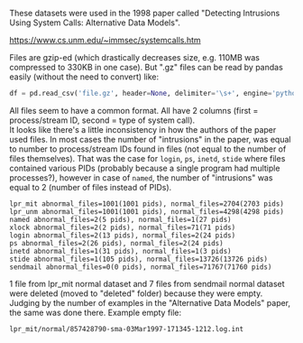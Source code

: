 These datasets were used in the 1998 paper called "Detecting Intrusions Using System Calls: Alternative Data Models".

https://www.cs.unm.edu/~immsec/systemcalls.htm

Files are gzip-ed (which drastically decreases size, e.g. 110MB was compressed to 330KB in one case). But ".gz" files can be read by pandas easily (without the need to convert) like:  
```python
df = pd.read_csv('file.gz', header=None, delimiter='\s+', engine='python') # python engine must be specified when delimiter is regex pattern
```

All files seem to have a common format. All have 2 columns (first = process/stream ID, second = type of system call).  
It looks like there's a little inconsistency in how the authors of the paper used files. In most cases the number of "intrusions" in the paper, was equal to number to process/stream IDs found in files (not equal to the number of files themselves). That was the case for `login`, `ps`, `inetd`, `stide` where files contained various PIDs (probably because a single program had multiple processes?), however in case of `named`, the number of "intrusions" was equal to 2 (number of files instead of PIDs).  

```
lpr_mit abnormal_files=1001(1001 pids), normal_files=2704(2703 pids)
lpr_unm abnormal_files=1001(1001 pids), normal_files=4298(4298 pids)
named abnormal_files=2(5 pids), normal_files=1(27 pids)
xlock abnormal_files=2(2 pids), normal_files=71(71 pids)
login abnormal_files=2(13 pids), normal_files=2(24 pids)
ps abnormal_files=2(26 pids), normal_files=2(24 pids)
inetd abnormal_files=1(31 pids), normal_files=1(3 pids)
stide abnormal_files=1(105 pids), normal_files=13726(13726 pids)
sendmail abnormal_files=0(0 pids), normal_files=71767(71760 pids)
```

1 file from lpr_mit normal dataset and 7 files from sendmail normal dataset were deleted (moved to "deleted" folder) because they were empty. Judging by the number of examples in the "Alternative Data Models" paper, the same was done there. Example empty file:  
```
lpr_mit/normal/857428790-sma-03Mar1997-171345-1212.log.int
```
